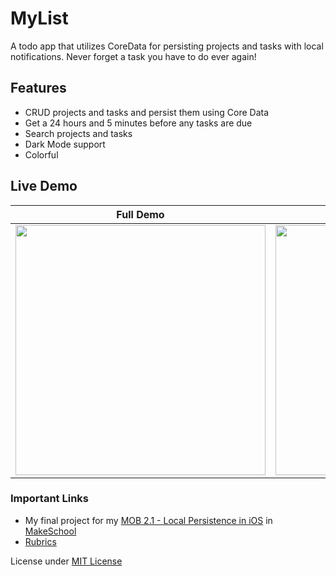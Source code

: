 # MyList
A todo app that utilizes CoreData for persisting projects and tasks with local notifications. Never forget a task you have to do ever again!

## Features
- CRUD projects and tasks and persist them using Core Data
- Get a 24 hours and 5 minutes before any tasks are due 
- Search projects and tasks
- Dark Mode support
- Colorful

## Live Demo

| Full Demo      | Dark Mode Demo |
| :---:        |    :----:   |
|   <img src="https://github.com/SamuelFolledo/MyList/blob/master/static/MOB2-1FinalProjectDemo.gif?raw=true" width="400">        |   <img src="https://github.com/SamuelFolledo/MyList/blob/master/static/darkModeDemo.gif?raw=true" width="400">         | 


### Important Links
- My final project for my [MOB 2.1 - Local Persistence in iOS](https://make-school-courses.github.io/MOB-2.1-Local-Persistence-in-iOS/#/) in [MakeSchool](makeschool.com) 
- [Rubrics](Rubrics.md)

License under [MIT License](LICENSE)
